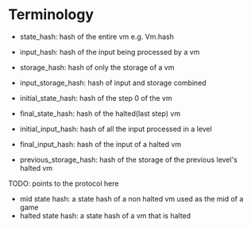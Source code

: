 # Terminology

- state_hash: hash of the entire vm e.g. Vm.hash
- input_hash: hash of the input being processed by a vm
- storage_hash: hash of only the storage of a vm
- input_storage_hash: hash of input and storage combined

- initial_state_hash: hash of the step 0 of the vm
- final_state_hash: hash of the halted(last step) vm

- initial_input_hash: hash of all the input processed in a level
- final_input_hash: hash of the input of a halted vm

- previous_storage_hash: hash of the storage of the previous level's halted vm

TODO: points to the protocol here

- mid state hash: a state hash of a non halted vm used as the mid of a game
- halted state hash: a state hash of a vm that is halted
